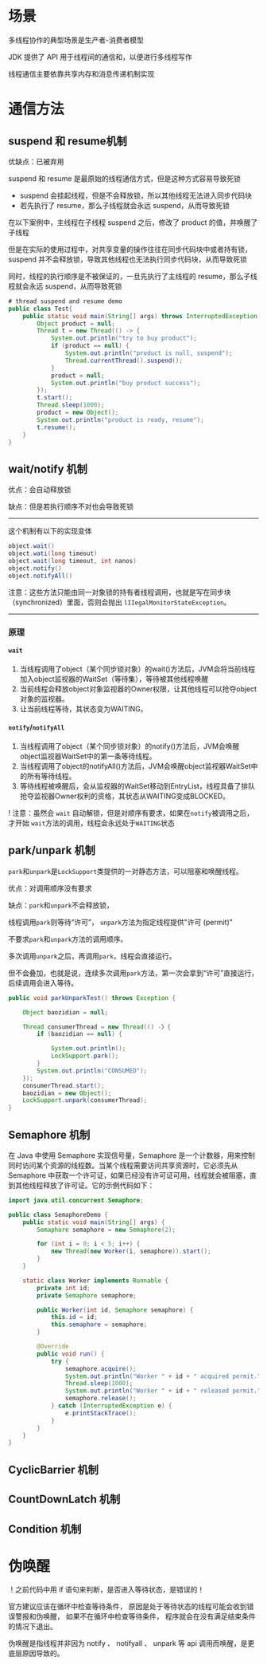 # 场景

多线程协作的典型场景是生产者-消费者模型

JDK 提供了 API 用于线程间的通信和，以便进行多线程写作

线程通信主要依靠共享内存和消息传递机制实现



# 通信方法

## suspend 和 resume机制

优缺点：已被弃用

suspend 和 resume 是最原始的线程通信方式，但是这种方式容易导致死锁

- suspend 会挂起线程，但是不会释放锁，所以其他线程无法进入同步代码块
- 若先执行了 resume，那么子线程就会永远 suspend，从而导致死锁

在以下案例中，主线程在子线程 suspend 之后，修改了 product 的值，并唤醒了子线程

但是在实际的使用过程中，对共享变量的操作往往在同步代码块中或者持有锁，suspend 并不会释放锁，导致其他线程也无法执行同步代码块，从而导致死锁

同时，线程的执行顺序是不被保证的，一旦先执行了主线程的 resume，那么子线程就会永远 suspend，从而导致死锁

```java
# thread suspend and resume demo
public class Test{
    public static void main(String[] args) throws InterruptedException {
        Object product = null;
        Thread t = new Thread(() -> {
            System.out.println("try to buy product");
            if (product == null) {
                System.out.println("product is null, suspend");
                Thread.currentThread().suspend();
            }
            product = null;
            System.out.println("buy product success");
        });
        t.start();
        Thread.sleep(1000);
        product = new Object();
        System.out.println("product is ready, resume");
        t.resume();
    }
}
```

## wait/notify 机制

优点：会自动释放锁

缺点：但是若执行顺序不对也会导致死锁

---

这个机制有以下的实现变体
```java
object.wait()
object.wati(long timeout)
object.wait(long timeout, int nanos)
object.notify()
object.notifyAll()
```

注意：这些方法只能由同一对象锁的持有者线程调用，也就是写在同步块（synchronized）里面，否则会抛出 `lIIegalMonitorStateException`。

---

### 原理

#### `wait` 
1. 当线程调用了object（某个同步锁对象）的wait()方法后，JVM会将当前线程加入object监视器的WaitSet（等待集），等待被其他线程唤醒
2. 当前线程会释放object对象监视器的Owner权限，让其他线程可以抢夺object对象的监视器。
3. 让当前线程等待，其状态变为WAITING。
   
#### `notify`/`notifyAll` 


1. 当线程调用了object（某个同步锁对象）的notify()方法后，JVM会唤醒object监视器WaitSet中的第一条等待线程。
2. 当线程调用了object的notifyAll()方法后，JVM会唤醒object监视器WaitSet中的所有等待线程。
3. 等待线程被唤醒后，会从监视器的WaitSet移动到EntryList，线程具备了排队抢夺监视器Owner权利的资格，其状态从WAITING变成BLOCKED。

! 注意：虽然会 `wait` 自动解锁，但是对顺序有要求，如果在`notify`被调用之后，才开始 `wait`方法的调用，线程会永远处于`WAITING`状态

## park/unpark 机制

`park`和`unpark`是`LockSupport`类提供的一对静态方法，可以阻塞和唤醒线程。

优点：对调用顺序没有要求

缺点：`park`和`unpark`不会释放锁，

线程调用`park`则等待“许可”，
`unpark`方法为指定线程提供"许可 (permit)"

不要求`park`和`unpark`方法的调用顺序。

多次调用`unpark`之后，再调用`park`，线程会直接运行。

但不会叠加，也就是说，连续多次调用`park`方法，第一次会拿到“许可”直接运行，后续调用会进入等待。

```java
public void parkUnparkTest() throws Exception {

    Object baozidian = null;

    Thread consumerThread = new Thread(() -〉{
        if (baozidian == null) {

            System.out.println();
            LockSupport.park();
        }
        System.out.println("CONSUMED");
    });
    consumerThread.start();
    baozidian = new Object();
    LockSupport.unpark(consumerThread);
}
```

## Semaphore 机制
在 Java 中使用 Semaphore 实现信号量，Semaphore 是一个计数器，用来控制同时访问某个资源的线程数。当某个线程需要访问共享资源时，它必须先从 Semaphore 中获取一个许可证，如果已经没有许可证可用，线程就会被阻塞，直到其他线程释放了许可证。它的示例代码如下：
```java
import java.util.concurrent.Semaphore;

public class SemaphoreDemo {
    public static void main(String[] args) {
        Semaphore semaphore = new Semaphore(2);

        for (int i = 0; i < 5; i++) {
            new Thread(new Worker(i, semaphore)).start();
        }
    }

    static class Worker implements Runnable {
        private int id;
        private Semaphore semaphore;

        public Worker(int id, Semaphore semaphore) {
            this.id = id;
            this.semaphore = semaphore;
        }

        @Override
        public void run() {
            try {
                semaphore.acquire();
                System.out.println("Worker " + id + " acquired permit.");
                Thread.sleep(1000);
                System.out.println("Worker " + id + " released permit.");
                semaphore.release();
            } catch (InterruptedException e) {
                e.printStackTrace();
            }
        }
    }
}
```

## CyclicBarrier 机制

## CountDownLatch 机制

## Condition 机制


# 伪唤醒

！之前代码中用 if 语句来判断，是否进入等待状态，是错误的！

官方建议应该在循环中检查等待条件，
原因是处于等待状态的线程可能会收到错误警报和伪唤醒，
如果不在循环中检查等待条件，
程序就会在没有满足结束条件的情况下退出。

伪唤醒是指线程并非因为 notify 、 notifyall 、 unpark 等 api 调用而唤醒，是更底层原因导致的。
